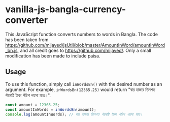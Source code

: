 # vanilla-js-bangla-currency-converter
This JavaScript function converts numbers to words in Bangla. The code has been taken from https://github.com/mijaved/jsUtil/blob/master/AmountInWord/amountInWord_bn.js, and all credit goes to https://github.com/mijaved/. Only a small modification has been made to include paisa.

## Usage

To use this function, simply call `inWordsBn()` with the desired number as an argument. For example, `inWordsBn(12365.25)` would return "বার হাজার তিনশত পঁয়ষট্টি টাকা পঁচিশ পয়সা মাত্র।".

```js
const amount = 12365.25;
const amountInWords = inWordsBn(amount);
console.log(amountInWords); // বার হাজার তিনশত পঁয়ষট্টি টাকা পঁচিশ পয়সা মাত্র।
